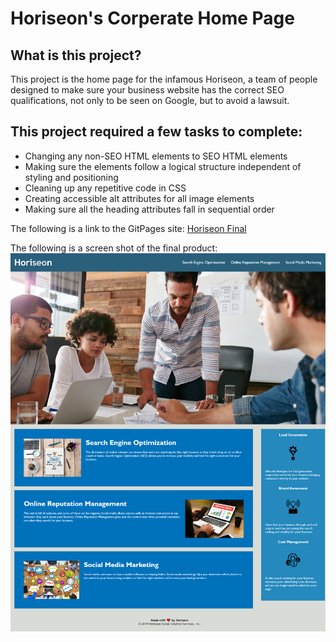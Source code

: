  # Horiseon's Corperate Home Page

 ## What is this project?
 This project is the home page for the infamous Horiseon, a team of people designed to make sure your business website has the correct SEO qualifications, not only to be seen on Google, but to avoid a lawsuit.

## This project required a few tasks to complete:
* Changing any non-SEO HTML elements to SEO HTML elements
* Making sure the elements follow a logical structure independent of styling and positioning
* Cleaning up any repetitive code in CSS
* Creating accessible alt attributes for all image elements
* Making sure all the heading attributes fall in sequential order


The following is a link to the GitPages site:
 [Horiseon Final](https://kenny4297.github.io/semantic-html/)

The following is a screen shot of the final product:
![Screenshot of the Horiseon Web Page](./assets/images/Horiseon-Screenshot.png)





